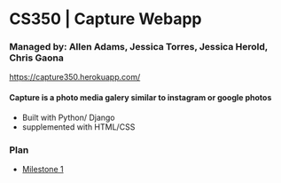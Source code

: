 # CS350 | Capture Webapp

### Managed by: Allen Adams, Jessica Torres, Jessica Herold, Chris Gaona

https://capture350.herokuapp.com/

#### Capture is a photo media galery similar to instagram or google photos

* Built with Python/ Django
* supplemented with HTML/CSS


### Plan
* [Milestone 1](https://github.com/Adam1400/cs350/tree/master/plan/milestone-1)

